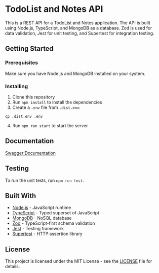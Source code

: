# TodoList and Notes API

This is a REST API for a TodoList and Notes application. The API is built using Node.js, TypeScript, and MongoDB as a database. Zod is used for data validation, Jest for unit testing, and Supertest for integration testing.

## Getting Started

### Prerequisites

Make sure you have Node.js and MongoDB installed on your system.

### Installing

1. Clone this repository
2. Run `npm install` to install the dependencies
3. Create a `.env` file from `.dist.env`:

```
cp .dist.env .env
```

4. Run `npm run start` to start the server

## Documentation

[Swagger Documentation](https://api-todolists.francispelletier.ca/api-docs/#/)

## Testing

To run the unit tests, run `npm run test`.

## Built With

- [Node.js](https://nodejs.org/) - JavaScript runtime
- [TypeScript](https://www.typescriptlang.org/) - Typed superset of JavaScript
- [MongoDB](https://www.mongodb.com/) - NoSQL database
- [Zod](https://github.com/colinhacks/zod) - TypeScript-first schema validation
- [Jest](https://jestjs.io/) - Testing framework
- [Supertest](https://github.com/visionmedia/supertest) - HTTP assertion library

## License

This project is licensed under the MIT License - see the [LICENSE](LICENSE) file for details.
